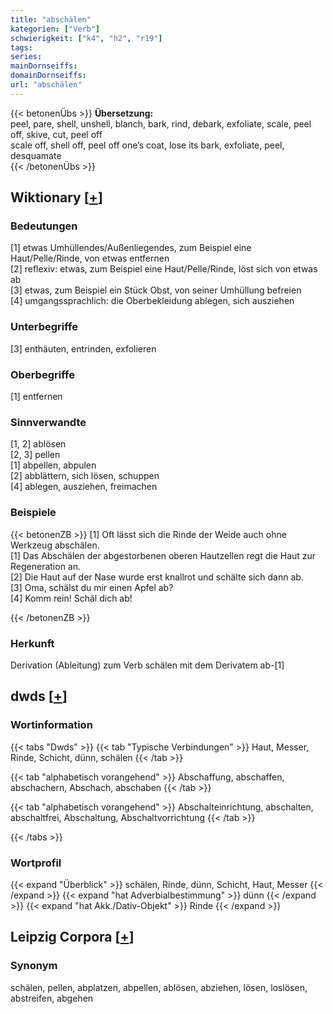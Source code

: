 ```yaml
---
title: "abschälen"
kategorien: ["Verb"]
schwierigkeit: ["k4", "h2", "r19"]
tags:
series:
mainDornseiffs:
domainDornseiffs:
url: "abschälen"
---
```


{{< betonenÜbs >}}
**Übersetzung:**  
peel, pare, shell, unshell, blanch, bark, rind, debark, exfoliate, scale, peel off, skive, cut, peel  off  
scale off, shell off, peel off one’s coat, lose its bark, exfoliate, peel, desquamate  
{{< /betonenÜbs >}}

## Wiktionary [[+](https://de.wiktionary.org/wiki/abschälen)]

### Bedeutungen
[1] etwas Umhüllendes/Außenliegendes, zum Beispiel eine Haut/Pelle/Rinde, von etwas entfernen  
[2] reflexiv: etwas, zum Beispiel eine Haut/Pelle/Rinde, löst sich von etwas ab  
[3] etwas, zum Beispiel ein Stück Obst, von seiner Umhüllung befreien  
[4] umgangssprachlich: die Oberbekleidung ablegen, sich ausziehen  

### Unterbegriffe
[3] enthäuten, entrinden, exfolieren  

### Oberbegriffe
[1] entfernen  

### Sinnverwandte
[1, 2] ablösen  
[2, 3] pellen  
[1] abpellen, abpulen  
[2] abblättern, sich lösen, schuppen  
[4] ablegen, ausziehen, freimachen  

### Beispiele
{{< betonenZB >}}
[1] Oft lässt sich die Rinde der Weide auch ohne Werkzeug abschälen.  
[1] Das Abschälen der abgestorbenen oberen Hautzellen regt die Haut zur Regeneration an.  
[2] Die Haut auf der Nase wurde erst knallrot und schälte sich dann ab.  
[3] Oma, schälst du mir einen Apfel ab?  
[4] Komm rein! Schäl dich ab!  

{{< /betonenZB >}}
### Herkunft
Derivation (Ableitung) zum Verb schälen mit dem Derivatem ab-[1]  



## dwds [[+](https://www.dwds.de/wb/abschälen)]

### Wortinformation
{{< tabs "Dwds" >}}
{{< tab "Typische Verbindungen" >}}
Haut, Messer, Rinde, Schicht, dünn, schälen
{{< /tab >}}

{{< tab "alphabetisch vorangehend" >}}
Abschaffung, abschaffen, abschachern, Abschach, abschaben
{{< /tab >}}

{{< tab "alphabetisch vorangehend" >}}
Abschalteinrichtung, abschalten, abschaltfrei, Abschaltung, Abschaltvorrichtung
{{< /tab >}}

{{< /tabs >}}

### Wortprofil
{{< expand "Überblick" >}} schälen, Rinde, dünn, Schicht, Haut, Messer {{< /expand >}}
{{< expand "hat Adverbialbestimmung" >}} dünn {{< /expand >}}
{{< expand "hat Akk./Dativ-Objekt" >}} Rinde {{< /expand >}}

## Leipzig Corpora [[+](https://corpora.uni-leipzig.de/en/res?word=abschälen&corpusId=deu_newscrawl-public_2018)]


### Synonym
schälen, pellen, abplatzen, abpellen, ablösen, abziehen, lösen, loslösen, abstreifen, abgehen

